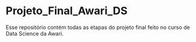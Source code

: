 # Projeto_Final_Awari_DS
Esse repositório contém todas as etapas do projeto final feito no curso de Data Science da Awari.
